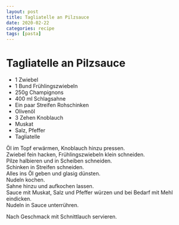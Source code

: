 ```yaml
---
layout: post
title: Tagliatelle an Pilzsauce
date: 2020-02-22
categories: recipe
tags: [pasta]
---
```

# Tagliatelle an Pilzsauce

- 1 Zwiebel
- 1 Bund Frühlingszwiebeln
- 250g Champignons
- 400 ml Schlagsahne
- Ein paar Streifen Rohschinken
- Olivenöl
- 3 Zehen Knoblauch
- Muskat
- Salz, Pfeffer
- Tagliatelle

Öl im Topf erwärmen, Knoblauch hinzu pressen.  
Zwiebel fein hacken, Frühlingszwiebeln klein schneiden.  
Pilze halbieren und in Scheiben schneiden.  
Schinken in Streifen schneiden.  
Alles ins Öl geben und glasig dünsten.  
Nudeln kochen.  
Sahne hinzu und aufkochen lassen.  
Sauce mit Muskat, Salz und Pfeffer würzen und bei Bedarf mit Mehl eindicken.  
Nudeln in Sauce unterrühren.  
  
Nach Geschmack mit Schnittlauch servieren.  

